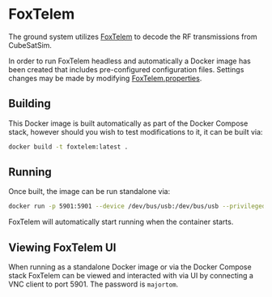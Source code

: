 # FoxTelem

The ground system utilizes [FoxTelem](https://github.com/ac2cz/FoxTelem) to decode the RF transmissions
from CubeSatSim.

In order to run FoxTelem headless and automatically a Docker image has been created that includes
pre-configured configuration files. Settings changes may be made by modifying [FoxTelem.properties](FoxTelem.properties).

## Building

This Docker image is built automatically as part of the Docker Compose stack, however should you
wish to test modifications to it, it can be built via:

```bash
docker build -t foxtelem:latest .
```

## Running

Once built, the image can be run standalone via:

```bash
docker run -p 5901:5901 --device /dev/bus/usb:/dev/bus/usb --privileged -t foxtelem:latest
```

FoxTelem will automatically start running when the container starts.

## Viewing FoxTelem UI

When running as a standalone Docker image or via the Docker Compose stack FoxTelem can be viewed and interacted
with via UI by connecting a VNC client to port 5901. The password is `majortom`.
